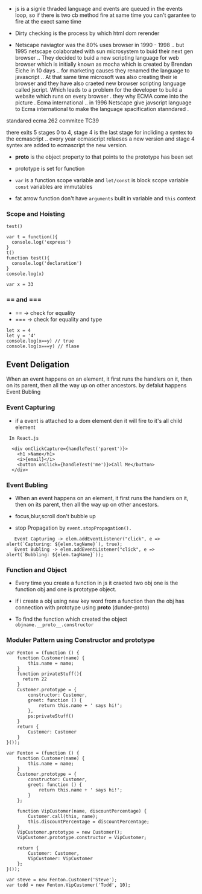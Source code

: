 - js is a signle thraded language and events are queued in the events loop, so if there is two cb method fire at same time you can't garantee to fire at the exect same time

- Dirty checking is the process by which html dom rerender 

- Netscape naviagtor was the 80% uses browser in 1990 - 1998 .. but 1995 netscape colaborated with sun microsystem to buid their next gen browser .. They decided to buid a new  scripting language for web browser which is initially known as mocha which is created by Brendan Eiche in 10 days .. for marketing 
causes they renamed the language to javascript .. At that same time microsoft was also creating their ie browser and they have also craeted new browser scripting language called jscript. Which leads to a problem for the developer to build a website which runs on every browser . they why ECMA come into the picture . Ecma international .. in 1996 Netscape give javscript language  to Ecma international to make the language spacification stanndared . 

standared 
  ecma 262
commitee 
  TC39

there exits 5 stages  0 to 4, stage 4 is the last stage for incliding a syntex to the ecmascript .. every year ecmascript relaeses a new version and stage 4 syntex are added to ecmascript the new version.



- __proto__ is the  object property to that  points to the prototype has been set 
-  prototype is set for function 



- `var` is a function scope variable and `let/const` is block scope variable `const` variables are immutables

- fat arrow function don't have `arguments` built in variable  and `this` context 

### Scope and Hoisting

```
test()

var t = function(){
  console.log('express')
}
t()
function test(){
  console.log('declaration')
}
console.log(x)

var x = 33

```

###  == and ===  
- == -> check for equality
- === -> check for equality and type 

```
let x = 4
let y = '4'
console.log(x==y) // true
console.log(x===y) // flase

```


## Event Deligation
  When an event happens on an element, it first runs the handlers on it, then on its parent, then all the way up on other ancestors. by defalut happens Event Bubling

### Event Capturing  

- if a event is attached to a dom element den it will fire to it's all child element

```
 In React.js

  <div onClickCapture={handleTest('parent')}>
    <h1 >Name</h1>
    <i>{email}</i>
    <button onClick={handleTest('me')}>Call Me</button>
  </div>
```

### Event Bubling

- When an event happens on an element, it first runs the handlers on it, then on its parent, then all the way up on other ancestors.

- focus,blur,scroll don't bubble up

- stop Propagation by  `event.stopPropagation().`

```
   Event Capturing -> elem.addEventListener("click", e => alert(`Capturing: ${elem.tagName}`), true);
   Event Bubling -> elem.addEventListener("click", e => alert(`Bubbling: ${elem.tagName}`));

```


### Function and Object

- Every time you create a function in js it craeted two obj one is the function obj and one is prototype object.
- if i create a obj using new key word from a function then the obj has connection with prototype using __proto__ (dunder-proto) 

- To find the function  which created the object `objname.__proto__.constructor`


### Moduler Pattern using Constructor  and prototype

```
var Fenton = (function () {
    function Customer(name) {
        this.name = name;
    }
  	function privateStuff(){
      return 22
    }
    Customer.prototype = {
        constructor: Customer,
        greet: function () {
            return this.name + ' says hi!';
        },
      	ps:privateStuff()
    }
    return {
        Customer: Customer
    }
}());

```

```
var Fenton = (function () {
    function Customer(name) {
        this.name = name;
    }
    Customer.prototype = {
        constructor: Customer,
        greet: function () {
            return this.name + ' says hi!';
        }
    };

    function VipCustomer(name, discountPercentage) {
        Customer.call(this, name);
        this.discountPercentage = discountPercentage;
    }
    VipCustomer.prototype = new Customer();
    VipCustomer.prototype.constructor = VipCustomer;
   
    return {
        Customer: Customer,
        VipCustomer: VipCustomer
    };
}());

var steve = new Fenton.Customer('Steve');
var todd = new Fenton.VipCustomer('Todd', 10);
```

